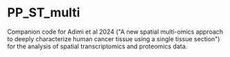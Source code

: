 # PP_ST_multi

Companion code for Adimi et al 2024 ("A new spatial multi-omics approach to deeply characterize human cancer tissue using a single tissue section") for the analysis of spatial transcriptomics and proteomics data.
